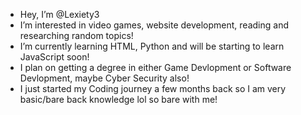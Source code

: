 -  Hey, I’m @Lexiety3
-  I’m interested in video games, website development, reading and researching random topics!
-  I’m currently learning HTML, Python and will be starting to learn JavaScript soon!
-  I plan on getting a degree in either Game Devlopment or Software Devlopment, maybe Cyber Security also!
-  I just started my Coding journey a few months back so I am very basic/bare back knowledge lol so bare with me!

